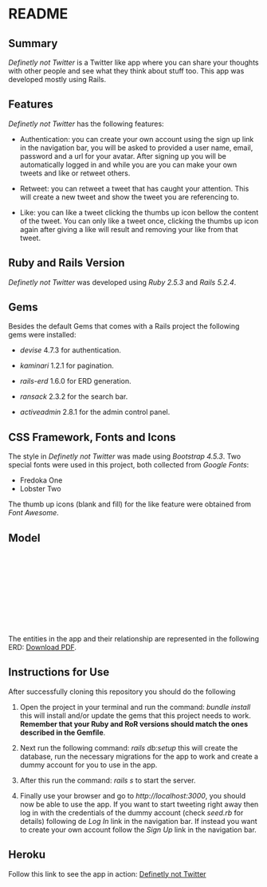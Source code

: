 # README

## Summary

*Definetly not Twitter* is a Twitter like app where you can share your thoughts with other people and see what they think about stuff too. This app was developed mostly using Rails.

## Features

*Definetly not Twitter* has the following features:

+ Authentication: you can create your own account using the sign up link in the navigation bar, you will be asked to provided a user name, email, password and a url for your avatar. After signing up you will be automatically logged in and while you are you can make your own tweets and like or retweet others.

+ Retweet: you can retweet a tweet that has caught your attention. This will create a new tweet and show the tweet you are referencing to.

+ Like: you can like a tweet clicking the thumbs up icon bellow the content of the tweet. You can only like a tweet once, clicking the thumbs up icon again after giving a like will result and removing your like from that tweet.

## Ruby and Rails Version

*Definetly not Twitter* was developed using *Ruby 2.5.3* and *Rails 5.2.4*.

## Gems

Besides the default Gems that comes with a Rails project the following gems were installed:

+ *devise* 4.7.3 for authentication.

+ *kaminari* 1.2.1 for pagination.

+ *rails-erd* 1.6.0 for ERD generation.

+ *ransack* 2.3.2 for the search bar.

+ *activeadmin* 2.8.1 for the admin control panel.

## CSS Framework, Fonts and Icons

The style in *Definetly not Twitter* was made using *Bootstrap 4.5.3*. Two special fonts were used in this project, both collected from *Google Fonts*:

+ Fredoka One
+ Lobster Two

The thumb up icons (blank and fill) for the like feature were obtained from  *Font Awesome*.

## Model

<object data="https://github.com/joscor90/twitter_clone/blob/master/erd.pdf" type="application/pdf" width="700px" height="700px">
    <embed src="https://github.com/joscor90/twitter_clone/blob/master/erd.pdf">
        <p>The entities in the app and their relationship are represented in the following ERD: <a href="https://github.com/joscor90/twitter_clone/blob/master/erd.pdf">Download PDF</a>.</p>
    </embed>
</object>

## Instructions for Use

After successfully cloning this repository you should do the following

1. Open the project in your terminal and run the command: *bundle install* this will install and/or update the gems that this project needs to work. **Remember that your Ruby and RoR versions should match the ones described in the Gemfile**.

2. Next run the following command: *rails db:setup* this will create the database, run the necessary migrations for the app to work and create a dummy account for you to use in the app.

3. After this run the command: *rails s* to start the server.

4. Finally use your browser and go to *http://localhost:3000*, you should now be able to use the app. If you want to start tweeting right away then log in with the credentials of the dummy account (check *seed.rb* for details) following de *Log In* link in the navigation bar. If instead you want to create your own account follow the *Sign Up* link in the navigation bar.

## Heroku

Follow this link to see the app in action: <a href="https://mysterious-scrubland-36714.herokuapp.com/" target="_blank">Definetly not Twitter</a>
